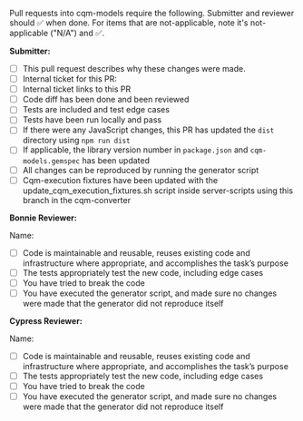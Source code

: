 Pull requests into cqm-models require the following. Submitter and reviewer should :white_check_mark: when done. For items that are not-applicable, note it's not-applicable ("N/A") and :white_check_mark:.

**Submitter:**
- [ ] This pull request describes why these changes were made.
- [ ] Internal ticket for this PR:
- [ ] Internal ticket links to this PR
- [ ] Code diff has been done and been reviewed
- [ ] Tests are included and test edge cases
- [ ] Tests have been run locally and pass
- [ ] If there were any JavaScript changes, this PR has updated the `dist` directory using `npm run dist`
- [ ] If applicable, the library version number in `package.json` and `cqm-models.gemspec` has been updated
- [ ] All changes can be reproduced by running the generator script
- [ ] Cqm-execution fixtures have been updated with the update_cqm_execution_fixtures.sh script inside server-scripts using this branch in the cqm-converter

**Bonnie Reviewer:**

Name:
- [ ] Code is maintainable and reusable, reuses existing code and infrastructure where appropriate, and accomplishes the task’s purpose
- [ ] The tests appropriately test the new code, including edge cases
- [ ] You have tried to break the code
- [ ] You have executed the generator script, and made sure no changes were made that the generator did not reproduce itself

**Cypress Reviewer:**

Name:
- [ ] Code is maintainable and reusable, reuses existing code and infrastructure where appropriate, and accomplishes the task’s purpose
- [ ] The tests appropriately test the new code, including edge cases
- [ ] You have tried to break the code
- [ ] You have executed the generator script, and made sure no changes were made that the generator did not reproduce itself
